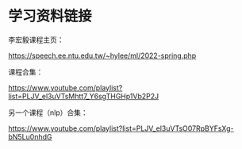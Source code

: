 # 学习资料链接

李宏毅课程主页：

https://speech.ee.ntu.edu.tw/~hylee/ml/2022-spring.php

课程合集：

https://www.youtube.com/playlist?list=PLJV_el3uVTsMhtt7_Y6sgTHGHp1Vb2P2J

另一个课程（nlp）合集：

https://www.youtube.com/playlist?list=PLJV_el3uVTsO07RpBYFsXg-bN5Lu0nhdG